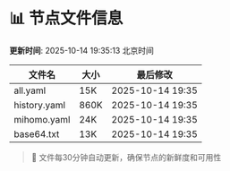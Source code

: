 # 📊 节点文件信息

**更新时间**: 2025-10-14 19:35:13 北京时间

| 文件名 | 大小 | 最后修改 |
|--------|------|----------|
| all.yaml | 15K | 2025-10-14 19:35 |
| history.yaml | 860K | 2025-10-14 19:35 |
| mihomo.yaml | 24K | 2025-10-14 19:35 |
| base64.txt | 13K | 2025-10-14 19:35 |

> 🔄 文件每30分钟自动更新，确保节点的新鲜度和可用性
